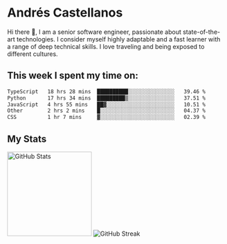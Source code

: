 # Andrés Castellanos

Hi there 👋, I am a senior software engineer, passionate about state-of-the-art technologies. I consider myself highly adaptable and a fast learner with a range of deep technical skills. I love traveling and being exposed to different cultures.

## This week I spent my time on:

<!--START_SECTION:waka-->

```txt
TypeScript   18 hrs 28 mins  ██████████░░░░░░░░░░░░░░░   39.46 %
Python       17 hrs 34 mins  █████████▒░░░░░░░░░░░░░░░   37.51 %
JavaScript   4 hrs 55 mins   ██▓░░░░░░░░░░░░░░░░░░░░░░   10.51 %
Other        2 hrs 2 mins    █░░░░░░░░░░░░░░░░░░░░░░░░   04.37 %
CSS          1 hr 7 mins     ▓░░░░░░░░░░░░░░░░░░░░░░░░   02.39 %
```

<!--END_SECTION:waka-->

## My Stats

<img height="195" src="https://github-readme-stats.vercel.app/api?username=andrescv&show_icons=true&theme=onedark&hide_border=true&card_width=495" alt="GitHub Stats" />

<img src="https://streak-stats.demolab.com?user=andrescv&theme=one-dark-pro&hide_border=true" alt="GitHub Streak" />
